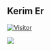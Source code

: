 ## Kerim Er
[![Visitor](https://visitor-badge.laobi.icu/badge?page_id=spsofme.spsofme&right_color=cyan)](#)

<img align="left" src="https://github-readme-stats.vercel.app/api?username=spsofme&theme=algolia&show_icons=true">
